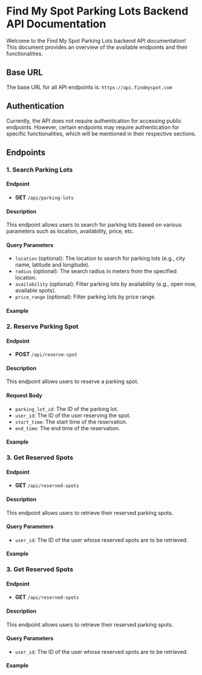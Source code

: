 # Find My Spot Parking Lots Backend API Documentation

Welcome to the Find My Spot Parking Lots backend API documentation! This document provides an overview of the available endpoints and their functionalities.

## Base URL

The base URL for all API endpoints is: `https://api.findmyspot.com`

## Authentication

Currently, the API does not require authentication for accessing public endpoints. However, certain endpoints may require authentication for specific functionalities, which will be mentioned in their respective sections.

## Endpoints

### 1. Search Parking Lots

#### Endpoint

- **GET** `/api/parking-lots`

#### Description

This endpoint allows users to search for parking lots based on various parameters such as location, availability, price, etc.

#### Query Parameters

- `location` (optional): The location to search for parking lots (e.g., city name, latitude and longitude).
- `radius` (optional): The search radius in meters from the specified location.
- `availability` (optional): Filter parking lots by availability (e.g., open now, available spots).
- `price_range` (optional): Filter parking lots by price range.

#### Example


### 2. Reserve Parking Spot

#### Endpoint

- **POST** `/api/reserve-spot`

#### Description

This endpoint allows users to reserve a parking spot.

#### Request Body

- `parking_lot_id`: The ID of the parking lot.
- `user_id`: The ID of the user reserving the spot.
- `start_time`: The start time of the reservation.
- `end_time`: The end time of the reservation.

#### Example


### 3. Get Reserved Spots

#### Endpoint

- **GET** `/api/reserved-spots`

#### Description

This endpoint allows users to retrieve their reserved parking spots.

#### Query Parameters

- `user_id`: The ID of the user whose reserved spots are to be retrieved.

#### Example


### 3. Get Reserved Spots

#### Endpoint

- **GET** `/api/reserved-spots`

#### Description

This endpoint allows users to retrieve their reserved parking spots.

#### Query Parameters

- `user_id`: The ID of the user whose reserved spots are to be retrieved.

#### Example


